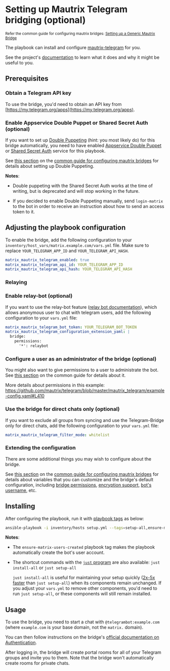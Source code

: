 # Setting up Mautrix Telegram bridging (optional)

<sup>Refer the common guide for configuring mautrix bridges: [Setting up a Generic Mautrix Bridge](configuring-playbook-bridge-mautrix-bridges.md)</sup>

The playbook can install and configure [mautrix-telegram](https://github.com/mautrix/telegram) for you.

See the project's [documentation](https://docs.mau.fi/bridges/python/telegram/index.html) to learn what it does and why it might be useful to you.

## Prerequisites

### Obtain a Telegram API key

To use the bridge, you'd need to obtain an API key from [https://my.telegram.org/apps](https://my.telegram.org/apps).

### Enable Appservice Double Puppet or Shared Secret Auth (optional)

If you want to set up [Double Puppeting](https://docs.mau.fi/bridges/general/double-puppeting.html) (hint: you most likely do) for this bridge automatically, you need to have enabled [Appservice Double Puppet](configuring-playbook-appservice-double-puppet.md) or [Shared Secret Auth](configuring-playbook-shared-secret-auth.md) service for this playbook.

See [this section](configuring-playbook-bridge-mautrix-bridges.md#set-up-double-puppeting-optional) on the [common guide for configuring mautrix bridges](configuring-playbook-bridge-mautrix-bridges.md) for details about setting up Double Puppeting.

**Notes**:

- Double puppeting with the Shared Secret Auth works at the time of writing, but is deprecated and will stop working in the future.

- If you decided to enable Double Puppeting manually, send `login-matrix` to the bot in order to receive an instruction about how to send an access token to it.

## Adjusting the playbook configuration

To enable the bridge, add the following configuration to your `inventory/host_vars/matrix.example.com/vars.yml` file. Make sure to replace `YOUR_TELEGRAM_APP_ID` and `YOUR_TELEGRAM_API_HASH`.

```yaml
matrix_mautrix_telegram_enabled: true
matrix_mautrix_telegram_api_id: YOUR_TELEGRAM_APP_ID
matrix_mautrix_telegram_api_hash: YOUR_TELEGRAM_API_HASH
```

### Relaying

### Enable relay-bot (optional)

If you want to use the relay-bot feature ([relay bot documentation](https://docs.mau.fi/bridges/python/telegram/relay-bot.html)), which allows anonymous user to chat with telegram users, add the following configuration to your `vars.yml` file:

```yaml
matrix_mautrix_telegram_bot_token: YOUR_TELEGRAM_BOT_TOKEN
matrix_mautrix_telegram_configuration_extension_yaml: |
  bridge:
    permissions:
      '*': relaybot
```

### Configure a user as an administrator of the bridge (optional)

You might also want to give permissions to a user to administrate the bot. See [this section](configuring-playbook-bridge-mautrix-bridges.md#configure-bridge-permissions-optional) on the common guide for details about it.

More details about permissions in this example: https://github.com/mautrix/telegram/blob/master/mautrix_telegram/example-config.yaml#L410

### Use the bridge for direct chats only (optional)

If you want to exclude all groups from syncing and use the Telegram-Bridge only for direct chats, add the following configuration to your `vars.yml` file:

```yaml
matrix_mautrix_telegram_filter_mode: whitelist
```

### Extending the configuration

There are some additional things you may wish to configure about the bridge.

<!-- NOTE: common relay mode is not supported for this bridge -->
See [this section](configuring-playbook-bridge-mautrix-bridges.md#extending-the-configuration) on the [common guide for configuring mautrix bridges](configuring-playbook-bridge-mautrix-bridges.md) for details about variables that you can customize and the bridge's default configuration, including [bridge permissions](configuring-playbook-bridge-mautrix-bridges.md#configure-bridge-permissions-optional), [encryption support](configuring-playbook-bridge-mautrix-bridges.md#enable-encryption-optional), [bot's username](configuring-playbook-bridge-mautrix-bridges.md#set-the-bots-username-optional), etc.

## Installing

After configuring the playbook, run it with [playbook tags](playbook-tags.md) as below:

<!-- NOTE: let this conservative command run (instead of install-all) to make it clear that failure of the command means something is clearly broken. -->
```sh
ansible-playbook -i inventory/hosts setup.yml --tags=setup-all,ensure-matrix-users-created,start
```

**Notes**:

- The `ensure-matrix-users-created` playbook tag makes the playbook automatically create the bot's user account.

- The shortcut commands with the [`just` program](just.md) are also available: `just install-all` or `just setup-all`

  `just install-all` is useful for maintaining your setup quickly ([2x-5x faster](../CHANGELOG.md#2x-5x-performance-improvements-in-playbook-runtime) than `just setup-all`) when its components remain unchanged. If you adjust your `vars.yml` to remove other components, you'd need to run `just setup-all`, or these components will still remain installed.

## Usage

To use the bridge, you need to start a chat with `@telegrambot:example.com` (where `example.com` is your base domain, not the `matrix.` domain).

You can then follow instructions on the bridge's [official documentation on Authentication](https://docs.mau.fi/bridges/python/telegram/authentication.html).

After logging in, the bridge will create portal rooms for all of your Telegram groups and invite you to them. Note that the bridge won't automatically create rooms for private chats.
